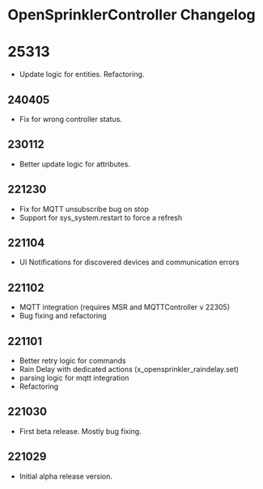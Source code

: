 # OpenSprinklerController Changelog

# 25313

* Update logic for entities. Refactoring.

## 240405

* Fix for wrong controller status.

## 230112

* Better update logic for attributes.

## 221230

* Fix for MQTT unsubscribe bug on stop
* Support for sys_system.restart to force a refresh

## 221104

* UI Notifications for discovered devices and communication errors

## 221102

* MQTT integration (requires MSR and MQTTController v 22305)
* Bug fixing and refactoring

## 221101

* Better retry logic for commands
* Rain Delay with dedicated actions (x_opensprinkler_raindelay.set)
* parsing logic for mqtt integration
* Refactoring

## 221030

* First beta release. Mostly bug fixing.

## 221029

* Initial alpha release version.